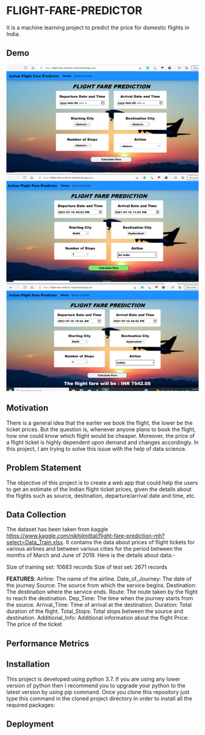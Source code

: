 # FLIGHT-FARE-PREDICTOR 
It is a machine learning project to predict the price for domestic flights in India.
## Demo
![Home Page](https://github.com/reenasheoran/Flight_Fare_MLOP/blob/main/static/1.png)
![Fill Entries](https://github.com/reenasheoran/Flight_Fare_MLOP/blob/main/static/2.png)
![Prediction](https://github.com/reenasheoran/Flight_Fare_MLOP/blob/main/static/3.png)
## Motivation
There is a general idea that the earlier we book the flight, the lower be the ticket prices. But the question is, whenever anyone plans to book the flight, how one could know which flight would be cheaper.  Moreover, the price of a flight ticket is highly dependent upon demand and changes accordingly. In this project, I am trying to solve this issue with the help of data science.
## Problem Statement
The objective of this project is to create a web app that could help the users to get an estimate of the Indian flight ticket prices, given the details about the flights such as source, destination, departure/arrival date and time, etc.
## Data Collection
The dataset has been taken from kaggle https://www.kaggle.com/nikhilmittal/flight-fare-prediction-mh?select=Data_Train.xlsx. It contains the data about prices of flight tickets for various airlines and between various cities for the period between the months of March and June of 2019. Here is the details about data:-

Size of training set: 10683 records
Size of test set: 2671 records

**FEATURES**: 
Airline: The name of the airline.
Date_of_Journey: The date of the journey
Source: The source from which the service begins.
Destination: The destination where the service ends.
Route: The route taken by the flight to reach the destination.
Dep_Time: The time when the journey starts from the source.
Arrival_Time: Time of arrival at the destination.
Duration: Total duration of the flight.
Total_Stops: Total stops between the source and destination.
Additional_Info: Additional information about the flight
Price: The price of the ticket

## Performance Metrics
## Installation
This project is developed using python 3.7. If you are using any lower version of python then I recommend you to upgrade your python to the latest version by using pip command. Once you clone this repository just type this command in the cloned project directory in order to install all the required packages:
## Deployment
